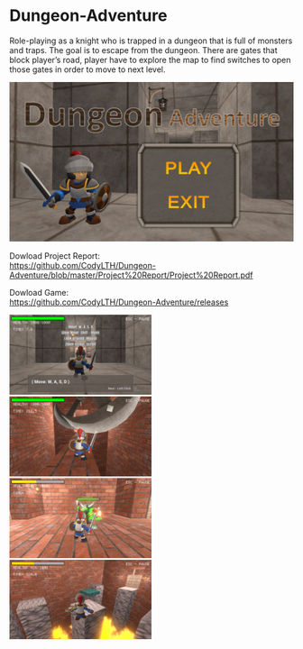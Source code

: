 # Dungeon-Adventure
Role-playing as a knight who is trapped in a dungeon that is full of monsters and traps. 
The goal is to escape from the dungeon. 
There are gates that block player’s road, player have to explore the map to find switches to open those gates in order to move to next level.

<img src="https://github.com/CodyLTH/Dungeon-Adventure/blob/master/Screenshot/Screenshot%20(1).png">

Dowload Project Report: \
https://github.com/CodyLTH/Dungeon-Adventure/blob/master/Project%20Report/Project%20Report.pdf

Dowload Game: \
https://github.com/CodyLTH/Dungeon-Adventure/releases
<div class="row">
  <div class="column">
    <img src="https://github.com/CodyLTH/Dungeon-Adventure/blob/master/Screenshot/Screenshot%20(2).png" width="50%" height="50%">
    <img src="https://github.com/CodyLTH/Dungeon-Adventure/blob/master/Screenshot/Screenshot%20(3).png" width="50%" height="50%">
  </div>
  <div class="column">
    <img src="https://github.com/CodyLTH/Dungeon-Adventure/blob/master/Screenshot/Screenshot%20(4).png" width="50%" height="50%">
    <img src="https://github.com/CodyLTH/Dungeon-Adventure/blob/master/Screenshot/Screenshot%20(5).png" width="50%" height="50%">
  </div>
</div>




